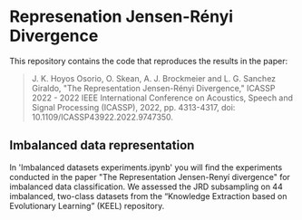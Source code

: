 # Represenation Jensen-Rényi Divergence
This repository contains the code that reproduces the results in the paper:

> J. K. Hoyos Osorio, O. Skean, A. J. Brockmeier and L. G. Sanchez Giraldo, "The Representation Jensen-Rényi Divergence," ICASSP 2022 - 2022 IEEE International Conference on Acoustics, Speech and Signal Processing (ICASSP), 2022, pp. 4313-4317, doi: 10.1109/ICASSP43922.2022.9747350.

## Imbalanced data representation
In 'Imbalanced datasets experiments.ipynb' you will find the experiments conducted in the paper "The Representation Jensen-Renyí divergence" for imbalanced data classification. We assessed the JRD subsampling on 44 imbalanced, two-class datasets from the “Knowledge Extraction based on Evolutionary Learning” (KEEL) repository. 





